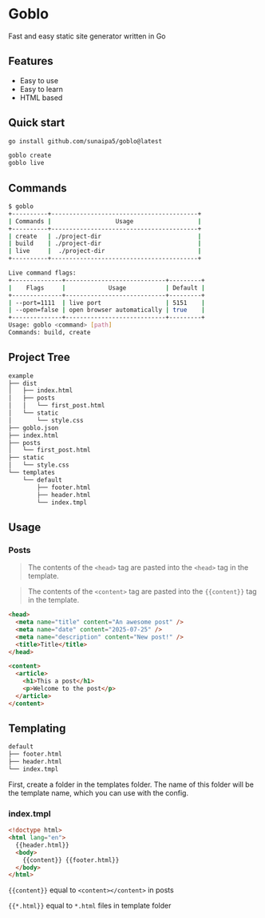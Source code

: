 # Goblo

Fast and easy static site generator written in Go

## Features

- Easy to use
- Easy to learn
- HTML based

## Quick start

```bash
go install github.com/sunaipa5/goblo@latest

goblo create
goblo live
```

## Commands

```bash
$ goblo
+----------+-----------------------------------------+
| Commands |                  Usage                  |
+----------+-----------------------------------------+
| create   | ./project-dir                           |
| build    | ./project-dir                           |
| live     |  ./project-dir                          |
+----------+-----------------------------------------+

Live command flags:
+--------------+----------------------------+---------+
|    Flags     |            Usage           | Default |
+--------------+----------------------------+---------+
| --port=1111  | live port                  | 5151    |
| --open=false | open browser automatically | true    |
+--------------+----------------------------+---------+
Usage: goblo <command> [path]
Commands: build, create
```

## Project Tree

```bash
example
├── dist
│   ├── index.html
│   ├── posts
│   │   └── first_post.html
│   └── static
│       └── style.css
├── goblo.json
├── index.html
├── posts
│   └── first_post.html
├── static
│   └── style.css
└── templates
    └── default
        ├── footer.html
        ├── header.html
        └── index.tmpl
```

## Usage

### Posts

> The contents of the `<head>` tag are pasted into the `<head>` tag in the template.

> The contents of the `<content>` tag are pasted into the `{{content}}` tag in the template.

```html
<head>
  <meta name="title" content="An awesome post" />
  <meta name="date" content="2025-07-25" />
  <meta name="description" content="New post!" />
  <title>Title</title>
</head>

<content>
  <article>
    <h1>This a post</h1>
    <p>Welcome to the post</p>
  </article>
</content>
```

## Templating

```bash
default
├── footer.html
├── header.html
└── index.tmpl
```

First, create a folder in the templates folder. The name of this folder will be the template name, which you can use with the config.

### index.tmpl

```html
<!doctype html>
<html lang="en">
  {{header.html}}
  <body>
    {{content}} {{footer.html}}
  </body>
</html>
```

`{{content}}` equal to `<content></content>` in posts

`{{*.html}}` equal to `*.html` files in template folder
